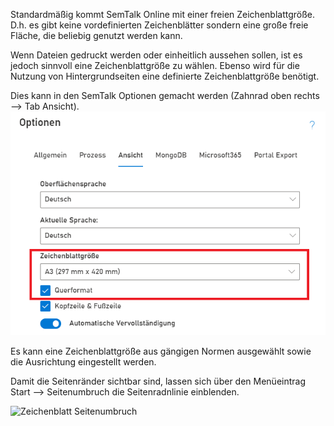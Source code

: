 Standardmäßig kommt SemTalk Online mit einer freien Zeichenblattgröße. D.h. es gibt keine vordefinierten Zeichenblätter sondern eine große freie Fläche, die beliebig genutzt werden kann.

Wenn Dateien gedruckt werden oder einheitlich aussehen sollen, ist es jedoch sinnvoll eine Zeichenblattgröße zu wählen. Ebenso wird für die Nutzung von Hintergrundseiten eine definierte Zeichenblattgröße benötigt.

Dies kann in den SemTalk Optionen gemacht werden (Zahnrad oben rechts --> Tab Ansicht).
![Zeichenblatt Optionseinstellungen](./images/Zeichenblattformat.png)

Es kann eine Zeichenblattgröße aus gängigen Normen ausgewählt sowie die Ausrichtung eingestellt werden.

Damit die Seitenränder sichtbar sind, lassen sich über den Menüeintrag Start --> Seitenumbruch die Seitenradnlinie einblenden.

![Zeichenblatt Seitenumbruch](./images/HintergrundSeitenumbruch.png)


